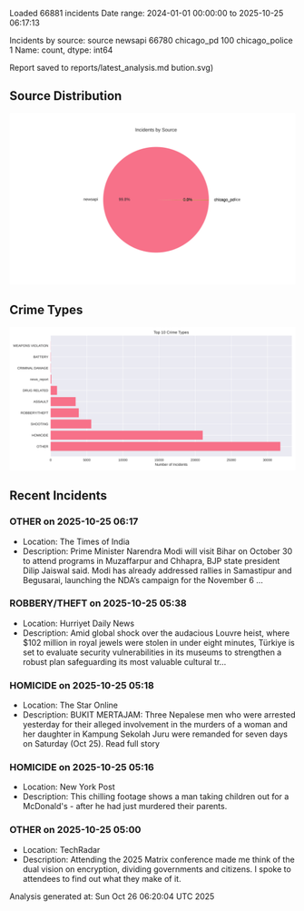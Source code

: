 
Loaded 66881 incidents
Date range: 2024-01-01 00:00:00 to 2025-10-25 06:17:13

Incidents by source:
source
newsapi           66780
chicago_pd          100
chicago_police        1
Name: count, dtype: int64

Report saved to reports/latest_analysis.md
bution.svg)

## Source Distribution
![Source Distribution](images/source_distribution.svg)

## Crime Types
![Crime Types](images/crime_types.svg)

## Recent Incidents

### OTHER on 2025-10-25 06:17
- Location: The Times of India
- Description: Prime Minister Narendra Modi will visit Bihar on October 30 to attend programs in Muzaffarpur and Chhapra, BJP state president Dilip Jaiswal said. Modi has already addressed rallies in Samastipur and Begusarai, launching the NDA’s campaign for the November 6 …


### ROBBERY/THEFT on 2025-10-25 05:38
- Location: Hurriyet Daily News
- Description: Amid global shock over the audacious Louvre heist, where $102 million in royal jewels were stolen in under eight minutes, Türkiye is set to evaluate security vulnerabilities in its museums to strengthen a robust plan safeguarding its most valuable cultural tr…


### HOMICIDE on 2025-10-25 05:18
- Location: The Star Online
- Description: BUKIT MERTAJAM: Three Nepalese men who were arrested yesterday for their alleged involvement in the murders of a woman and her daughter in Kampung Sekolah Juru were remanded for seven days on Saturday (Oct 25). Read full story


### HOMICIDE on 2025-10-25 05:16
- Location: New York Post
- Description: This chilling footage shows a man taking children out for a McDonald's - after he had just murdered their parents.


### OTHER on 2025-10-25 05:00
- Location: TechRadar
- Description: Attending the 2025 Matrix conference made me think of the dual vision on encryption, dividing governments and citizens. I spoke to attendees to find out what they make of it.

Analysis generated at: Sun Oct 26 06:20:04 UTC 2025
